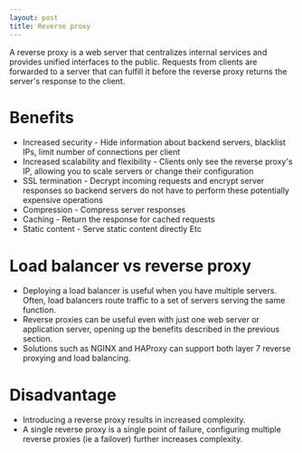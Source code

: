 ```yaml
---
layout: post
title: Reverse proxy
---
```


A reverse proxy is a web server that centralizes internal services and provides unified interfaces to the public. Requests from clients are forwarded to a server that can fulfill it before the reverse proxy returns the server's response to the client.

# Benefits

- Increased security - Hide information about backend servers, blacklist IPs, limit number of connections per client
- Increased scalability and flexibility - Clients only see the reverse proxy's IP, allowing you to scale servers or change their configuration
- SSL termination - Decrypt incoming requests and encrypt server responses so backend servers do not have to perform these potentially expensive operations
- Compression - Compress server responses
- Caching - Return the response for cached requests
- Static content - Serve static content directly
Etc

# Load balancer vs reverse proxy

- Deploying a load balancer is useful when you have multiple servers. Often, load balancers route traffic to a set of servers serving the same function.
- Reverse proxies can be useful even with just one web server or application server, opening up the benefits described in the previous section.
- Solutions such as NGINX and HAProxy can support both layer 7 reverse proxying and load balancing.

# Disadvantage

- Introducing a reverse proxy results in increased complexity.
- A single reverse proxy is a single point of failure, configuring multiple reverse proxies (ie a failover) further increases complexity.